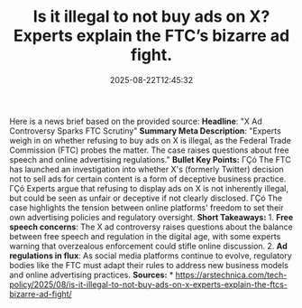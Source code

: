 ﻿---
title: "Is it illegal to not buy ads on X? Experts explain the FTC’s bizarre ad fight."
date: "2025-08-22T12:45:32"
category: "Markets"
summary: ""
slug: "is it illegal to not buy ads on x experts explain the ftcs b"
source_urls:
  - "https://arstechnica.com/tech-policy/2025/08/is-it-illegal-to-not-buy-ads-on-x-experts-explain-the-ftcs-bizarre-ad-fight/"
seo:
  title: "Is it illegal to not buy ads on X? Experts explain the FTC’s bizarre ad fight. | Hash n Hedge"
  description: ""
  keywords: ["news", "markets", "brief"]
---
Here is a news brief based on the provided source:  **Headline**: "X Ad Controversy Sparks FTC Scrutiny"  **Summary Meta Description**: "Experts weigh in on whether refusing to buy ads on X is illegal, as the Federal Trade Commission (FTC) probes the matter. The case raises questions about free speech and online advertising regulations."  **Bullet Key Points:**  ΓÇó The FTC has launched an investigation into whether X's (formerly Twitter) decision not to sell ads for certain content is a form of deceptive business practice. ΓÇó Experts argue that refusing to display ads on X is not inherently illegal, but could be seen as unfair or deceptive if not clearly disclosed. ΓÇó The case highlights the tension between online platforms' freedom to set their own advertising policies and regulatory oversight.  **Short Takeaways:**  1. **Free speech concerns**: The X ad controversy raises questions about the balance between free speech and regulation in the digital age, with some experts warning that overzealous enforcement could stifle online discussion. 2. **Ad regulations in flux**: As social media platforms continue to evolve, regulatory bodies like the FTC must adapt their rules to address new business models and online advertising practices.  **Sources:**  * https://arstechnica.com/tech-policy/2025/08/is-it-illegal-to-not-buy-ads-on-x-experts-explain-the-ftcs-bizarre-ad-fight/ 
